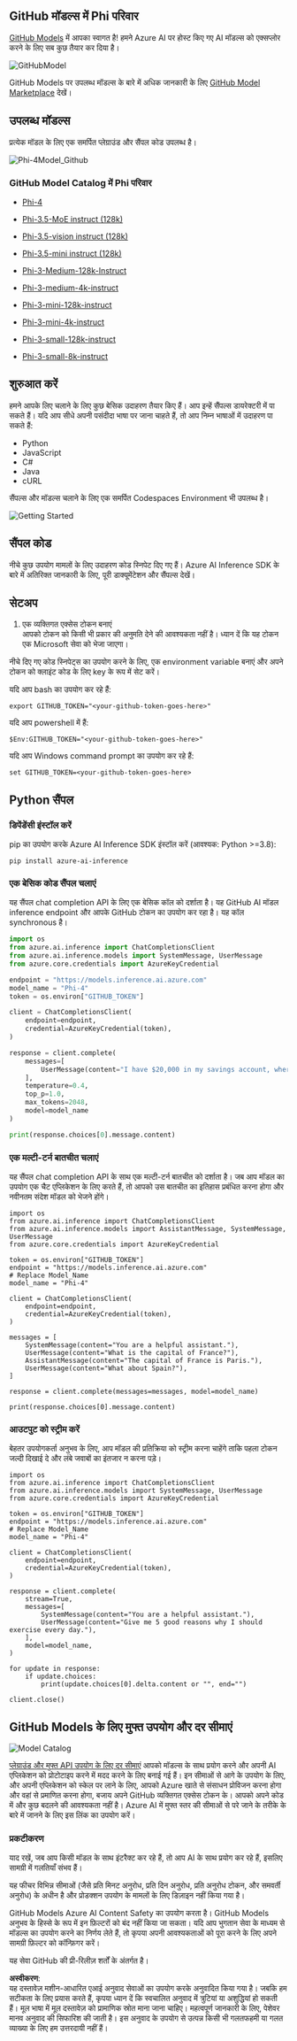 ## GitHub मॉडल्स में Phi परिवार

[GitHub Models](https://github.com/marketplace/models) में आपका स्वागत है! हमने Azure AI पर होस्ट किए गए AI मॉडल्स को एक्सप्लोर करने के लिए सब कुछ तैयार कर दिया है।

![GitHubModel](../../../../../translated_images/GitHub_ModelCatalog.4fc858ab26afe64c43f5e423ad0c5c733878bb536fdb027a5bcf1f80c41b0633.hi.png)

GitHub Models पर उपलब्ध मॉडल्स के बारे में अधिक जानकारी के लिए [GitHub Model Marketplace](https://github.com/marketplace/models) देखें।

## उपलब्ध मॉडल्स

प्रत्येक मॉडल के लिए एक समर्पित प्लेग्राउंड और सैंपल कोड उपलब्ध है।

![Phi-4Model_Github](../../../../../translated_images/GitHub_ModelPlay.998e294f6ee69c3ca174c880b32af9feec4221d0d787de899ad9bb2da3b58981.hi.png)

### GitHub Model Catalog में Phi परिवार

- [Phi-4](https://github.com/marketplace/models/azureml/Phi-4)

- [Phi-3.5-MoE instruct (128k)](https://github.com/marketplace/models/azureml/Phi-3-5-MoE-instruct)

- [Phi-3.5-vision instruct (128k)](https://github.com/marketplace/models/azureml/Phi-3-5-vision-instruct)

- [Phi-3.5-mini instruct (128k)](https://github.com/marketplace/models/azureml/Phi-3-5-mini-instruct)

- [Phi-3-Medium-128k-Instruct](https://github.com/marketplace/models/azureml/Phi-3-medium-128k-instruct)

- [Phi-3-medium-4k-instruct](https://github.com/marketplace/models/azureml/Phi-3-medium-4k-instruct)

- [Phi-3-mini-128k-instruct](https://github.com/marketplace/models/azureml/Phi-3-mini-128k-instruct)

- [Phi-3-mini-4k-instruct](https://github.com/marketplace/models/azureml/Phi-3-mini-4k-instruct)

- [Phi-3-small-128k-instruct](https://github.com/marketplace/models/azureml/Phi-3-small-128k-instruct)

- [Phi-3-small-8k-instruct](https://github.com/marketplace/models/azureml/Phi-3-small-8k-instruct)

## शुरुआत करें

हमने आपके लिए चलाने के लिए कुछ बेसिक उदाहरण तैयार किए हैं। आप इन्हें सैंपल्स डायरेक्टरी में पा सकते हैं। यदि आप सीधे अपनी पसंदीदा भाषा पर जाना चाहते हैं, तो आप निम्न भाषाओं में उदाहरण पा सकते हैं:

- Python  
- JavaScript  
- C#  
- Java  
- cURL  

सैंपल्स और मॉडल्स चलाने के लिए एक समर्पित Codespaces Environment भी उपलब्ध है।

![Getting Started](../../../../../translated_images/GitHub_ModelGetStarted.b4b839a081583da39bc976c2f0d8ac4603d3b8c23194b16cc9e0a1014f5611d0.hi.png)

## सैंपल कोड

नीचे कुछ उपयोग मामलों के लिए उदाहरण कोड स्निपेट दिए गए हैं। Azure AI Inference SDK के बारे में अतिरिक्त जानकारी के लिए, पूरी डाक्यूमेंटेशन और सैंपल्स देखें।

## सेटअप

1. एक व्यक्तिगत एक्सेस टोकन बनाएं  
आपको टोकन को किसी भी प्रकार की अनुमति देने की आवश्यकता नहीं है। ध्यान दें कि यह टोकन एक Microsoft सेवा को भेजा जाएगा।

नीचे दिए गए कोड स्निपेट्स का उपयोग करने के लिए, एक environment variable बनाएं और अपने टोकन को क्लाइंट कोड के लिए key के रूप में सेट करें।

यदि आप bash का उपयोग कर रहे हैं:  
```
export GITHUB_TOKEN="<your-github-token-goes-here>"
```  
यदि आप powershell में हैं:  

```
$Env:GITHUB_TOKEN="<your-github-token-goes-here>"
```  

यदि आप Windows command prompt का उपयोग कर रहे हैं:  

```
set GITHUB_TOKEN=<your-github-token-goes-here>
```  

## Python सैंपल

### डिपेंडेंसी इंस्टॉल करें  
pip का उपयोग करके Azure AI Inference SDK इंस्टॉल करें (आवश्यक: Python >=3.8):  

```
pip install azure-ai-inference
```  

### एक बेसिक कोड सैंपल चलाएं  

यह सैंपल chat completion API के लिए एक बेसिक कॉल को दर्शाता है। यह GitHub AI मॉडल inference endpoint और आपके GitHub टोकन का उपयोग कर रहा है। यह कॉल synchronous है।  

```python
import os
from azure.ai.inference import ChatCompletionsClient
from azure.ai.inference.models import SystemMessage, UserMessage
from azure.core.credentials import AzureKeyCredential

endpoint = "https://models.inference.ai.azure.com"
model_name = "Phi-4"
token = os.environ["GITHUB_TOKEN"]

client = ChatCompletionsClient(
    endpoint=endpoint,
    credential=AzureKeyCredential(token),
)

response = client.complete(
    messages=[
        UserMessage(content="I have $20,000 in my savings account, where I receive a 4% profit per year and payments twice a year. Can you please tell me how long it will take for me to become a millionaire? Also, can you please explain the math step by step as if you were explaining it to an uneducated person?"),
    ],
    temperature=0.4,
    top_p=1.0,
    max_tokens=2048,
    model=model_name
)

print(response.choices[0].message.content)
```  

### एक मल्टी-टर्न बातचीत चलाएं  

यह सैंपल chat completion API के साथ एक मल्टी-टर्न बातचीत को दर्शाता है। जब आप मॉडल का उपयोग एक चैट एप्लिकेशन के लिए करते हैं, तो आपको उस बातचीत का इतिहास प्रबंधित करना होगा और नवीनतम संदेश मॉडल को भेजने होंगे।  

```
import os
from azure.ai.inference import ChatCompletionsClient
from azure.ai.inference.models import AssistantMessage, SystemMessage, UserMessage
from azure.core.credentials import AzureKeyCredential

token = os.environ["GITHUB_TOKEN"]
endpoint = "https://models.inference.ai.azure.com"
# Replace Model_Name
model_name = "Phi-4"

client = ChatCompletionsClient(
    endpoint=endpoint,
    credential=AzureKeyCredential(token),
)

messages = [
    SystemMessage(content="You are a helpful assistant."),
    UserMessage(content="What is the capital of France?"),
    AssistantMessage(content="The capital of France is Paris."),
    UserMessage(content="What about Spain?"),
]

response = client.complete(messages=messages, model=model_name)

print(response.choices[0].message.content)
```  

### आउटपुट को स्ट्रीम करें  

बेहतर उपयोगकर्ता अनुभव के लिए, आप मॉडल की प्रतिक्रिया को स्ट्रीम करना चाहेंगे ताकि पहला टोकन जल्दी दिखाई दे और लंबे जवाबों का इंतजार न करना पड़े।  

```
import os
from azure.ai.inference import ChatCompletionsClient
from azure.ai.inference.models import SystemMessage, UserMessage
from azure.core.credentials import AzureKeyCredential

token = os.environ["GITHUB_TOKEN"]
endpoint = "https://models.inference.ai.azure.com"
# Replace Model_Name
model_name = "Phi-4"

client = ChatCompletionsClient(
    endpoint=endpoint,
    credential=AzureKeyCredential(token),
)

response = client.complete(
    stream=True,
    messages=[
        SystemMessage(content="You are a helpful assistant."),
        UserMessage(content="Give me 5 good reasons why I should exercise every day."),
    ],
    model=model_name,
)

for update in response:
    if update.choices:
        print(update.choices[0].delta.content or "", end="")

client.close()
```  

## GitHub Models के लिए मुफ्त उपयोग और दर सीमाएं  

![Model Catalog](../../../../../translated_images/GitHub_Model.0c2abb992151c5407046e2b763af51505ff709f04c0950785e0300fdc8c55a0c.hi.png)

[प्लेग्राउंड और मुफ्त API उपयोग के लिए दर सीमाएं](https://docs.github.com/en/github-models/prototyping-with-ai-models#rate-limits) आपको मॉडल्स के साथ प्रयोग करने और अपनी AI एप्लिकेशन को प्रोटोटाइप करने में मदद करने के लिए बनाई गई हैं। इन सीमाओं से आगे के उपयोग के लिए, और अपनी एप्लिकेशन को स्केल पर लाने के लिए, आपको Azure खाते से संसाधन प्रोविजन करना होगा और वहां से प्रमाणित करना होगा, बजाय अपने GitHub व्यक्तिगत एक्सेस टोकन के। आपको अपने कोड में और कुछ बदलने की आवश्यकता नहीं है। Azure AI में मुफ्त स्तर की सीमाओं से परे जाने के तरीके के बारे में जानने के लिए इस लिंक का उपयोग करें।  

### प्रकटीकरण  

याद रखें, जब आप किसी मॉडल के साथ इंटरैक्ट कर रहे हैं, तो आप AI के साथ प्रयोग कर रहे हैं, इसलिए सामग्री में गलतियाँ संभव हैं।  

यह फीचर विभिन्न सीमाओं (जैसे प्रति मिनट अनुरोध, प्रति दिन अनुरोध, प्रति अनुरोध टोकन, और समवर्ती अनुरोध) के अधीन है और प्रोडक्शन उपयोग के मामलों के लिए डिज़ाइन नहीं किया गया है।  

GitHub Models Azure AI Content Safety का उपयोग करता है। GitHub Models अनुभव के हिस्से के रूप में इन फ़िल्टरों को बंद नहीं किया जा सकता। यदि आप भुगतान सेवा के माध्यम से मॉडल्स का उपयोग करने का निर्णय लेते हैं, तो कृपया अपनी आवश्यकताओं को पूरा करने के लिए अपने सामग्री फ़िल्टर को कॉन्फ़िगर करें।  

यह सेवा GitHub की प्री-रिलीज़ शर्तों के अंतर्गत है।  

**अस्वीकरण**:  
यह दस्तावेज़ मशीन-आधारित एआई अनुवाद सेवाओं का उपयोग करके अनुवादित किया गया है। जबकि हम सटीकता के लिए प्रयास करते हैं, कृपया ध्यान दें कि स्वचालित अनुवाद में त्रुटियां या अशुद्धियां हो सकती हैं। मूल भाषा में मूल दस्तावेज़ को प्रामाणिक स्रोत माना जाना चाहिए। महत्वपूर्ण जानकारी के लिए, पेशेवर मानव अनुवाद की सिफारिश की जाती है। इस अनुवाद के उपयोग से उत्पन्न किसी भी गलतफहमी या गलत व्याख्या के लिए हम उत्तरदायी नहीं हैं।